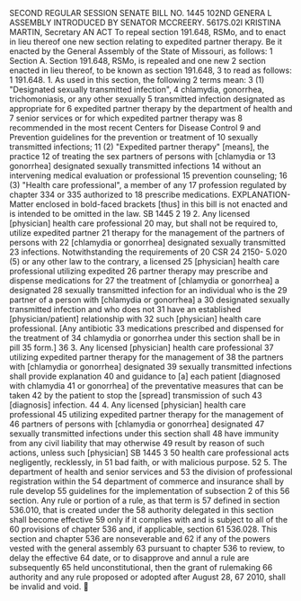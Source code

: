SECOND REGULAR SESSION
SENATE BILL NO. 1445
102ND GENERA L ASSEMBLY
INTRODUCED BY SENATOR MCCREERY.
5617S.02I KRISTINA MARTIN, Secretary
AN ACT
To repeal section 191.648, RSMo, and to enact in lieu thereof one new section relating to expedited
partner therapy.
Be it enacted by the General Assembly of the State of Missouri, as follows:
1 Section A. Section 191.648, RSMo, is repealed and one new
2 section enacted in lieu thereof, to be known as section 191.648,
3 to read as follows:
1 191.648. 1. As used in this section, the following
2 terms mean:
3 (1) "Designated sexually transmitted infection",
4 chlamydia, gonorrhea, trichomoniasis, or any other sexually
5 transmitted infection designated as appropriate for
6 expedited partner therapy by the department of health and
7 senior services or for which expedited partner therapy was
8 recommended in the most recent Centers for Disease Control
9 and Prevention guidelines for the prevention or treatment of
10 sexually transmitted infections;
11 (2) "Expedited partner therapy" [means], the practice
12 of treating the sex partners of persons with [chlamydia or
13 gonorrhea] designated sexually transmitted infections
14 without an intervening medical evaluation or professional
15 prevention counseling;
16 (3) "Health care professional", a member of any
17 profession regulated by chapter 334 or 335 authorized to
18 prescribe medications.
EXPLANATION-Matter enclosed in bold-faced brackets [thus] in this bill is not enacted
and is intended to be omitted in the law.
SB 1445 2
19 2. Any licensed [physician] health care professional
20 may, but shall not be required to, utilize expedited partner
21 therapy for the management of the partners of persons with
22 [chlamydia or gonorrhea] designated sexually transmitted
23 infections. Notwithstanding the requirements of 20 CSR
24 2150- 5.020 (5) or any other law to the contrary, a licensed
25 [physician] health care professional utilizing expedited
26 partner therapy may prescribe and dispense medications for
27 the treatment of [chlamydia or gonorrhea] a designated
28 sexually transmitted infection for an individual who is the
29 partner of a person with [chlamydia or gonorrhea] a
30 designated sexually transmitted infection and who does not
31 have an established [physician/patient] relationship with
32 such [physician] health care professional. [Any antibiotic
33 medications prescribed and dispensed for the treatment of
34 chlamydia or gonorrhea under this section shall be in pill
35 form.]
36 3. Any licensed [physician] health care professional
37 utilizing expedited partner therapy for the management of
38 the partners with [chlamydia or gonorrhea] designated
39 sexually transmitted infections shall provide explanation
40 and guidance to [a] each patient [diagnosed with chlamydia
41 or gonorrhea] of the preventative measures that can be taken
42 by the patient to stop the [spread] transmission of such
43 [diagnosis] infection.
44 4. Any licensed [physician] health care professional
45 utilizing expedited partner therapy for the management of
46 partners of persons with [chlamydia or gonorrhea] designated
47 sexually transmitted infections under this section shall
48 have immunity from any civil liability that may otherwise
49 result by reason of such actions, unless such [physician]
SB 1445 3
50 health care professional acts negligently, recklessly, in
51 bad faith, or with malicious purpose.
52 5. The department of health and senior services and
53 the division of professional registration within the
54 department of commerce and insurance shall by rule develop
55 guidelines for the implementation of subsection 2 of this
56 section. Any rule or portion of a rule, as that term is
57 defined in section 536.010, that is created under the
58 authority delegated in this section shall become effective
59 only if it complies with and is subject to all of the
60 provisions of chapter 536 and, if applicable, section
61 536.028. This section and chapter 536 are nonseverable and
62 if any of the powers vested with the general assembly
63 pursuant to chapter 536 to review, to delay the effective
64 date, or to disapprove and annul a rule are subsequently
65 held unconstitutional, then the grant of rulemaking
66 authority and any rule proposed or adopted after August 28,
67 2010, shall be invalid and void.
